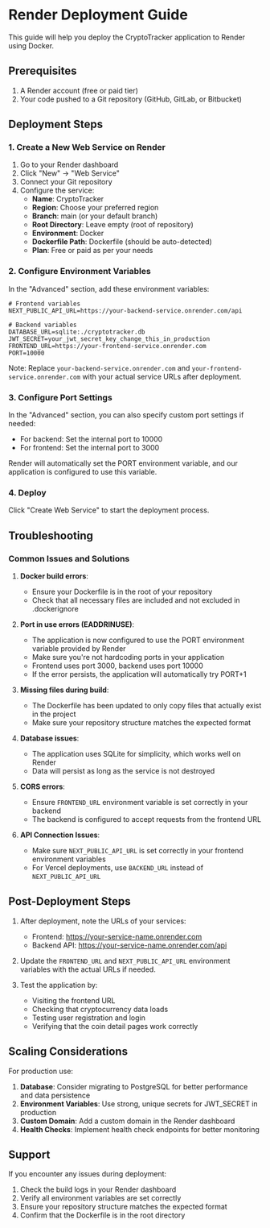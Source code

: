 # Render Deployment Guide

This guide will help you deploy the CryptoTracker application to Render using Docker.

## Prerequisites

1. A Render account (free or paid tier)
2. Your code pushed to a Git repository (GitHub, GitLab, or Bitbucket)

## Deployment Steps

### 1. Create a New Web Service on Render

1. Go to your Render dashboard
2. Click "New" → "Web Service"
3. Connect your Git repository
4. Configure the service:
   - **Name**: CryptoTracker
   - **Region**: Choose your preferred region
   - **Branch**: main (or your default branch)
   - **Root Directory**: Leave empty (root of repository)
   - **Environment**: Docker
   - **Dockerfile Path**: Dockerfile (should be auto-detected)
   - **Plan**: Free or paid as per your needs

### 2. Configure Environment Variables

In the "Advanced" section, add these environment variables:

```
# Frontend variables
NEXT_PUBLIC_API_URL=https://your-backend-service.onrender.com/api

# Backend variables
DATABASE_URL=sqlite:./cryptotracker.db
JWT_SECRET=your_jwt_secret_key_change_this_in_production
FRONTEND_URL=https://your-frontend-service.onrender.com
PORT=10000
```

Note: Replace `your-backend-service.onrender.com` and `your-frontend-service.onrender.com` with your actual service URLs after deployment.

### 3. Configure Port Settings

In the "Advanced" section, you can also specify custom port settings if needed:
- For backend: Set the internal port to 10000
- For frontend: Set the internal port to 3000

Render will automatically set the PORT environment variable, and our application is configured to use this variable.

### 4. Deploy

Click "Create Web Service" to start the deployment process.

## Troubleshooting

### Common Issues and Solutions

1. **Docker build errors**:
   - Ensure your Dockerfile is in the root of your repository
   - Check that all necessary files are included and not excluded in .dockerignore

2. **Port in use errors (EADDRINUSE)**:
   - The application is now configured to use the PORT environment variable provided by Render
   - Make sure you're not hardcoding ports in your application
   - Frontend uses port 3000, backend uses port 10000
   - If the error persists, the application will automatically try PORT+1

3. **Missing files during build**:
   - The Dockerfile has been updated to only copy files that actually exist in the project
   - Make sure your repository structure matches the expected format

4. **Database issues**:
   - The application uses SQLite for simplicity, which works well on Render
   - Data will persist as long as the service is not destroyed

5. **CORS errors**:
   - Ensure `FRONTEND_URL` environment variable is set correctly in your backend
   - The backend is configured to accept requests from the frontend URL

6. **API Connection Issues**:
   - Make sure `NEXT_PUBLIC_API_URL` is set correctly in your frontend environment variables
   - For Vercel deployments, use `BACKEND_URL` instead of `NEXT_PUBLIC_API_URL`

## Post-Deployment Steps

1. After deployment, note the URLs of your services:
   - Frontend: https://your-service-name.onrender.com
   - Backend API: https://your-service-name.onrender.com/api

2. Update the `FRONTEND_URL` and `NEXT_PUBLIC_API_URL` environment variables with the actual URLs if needed.

3. Test the application by:
   - Visiting the frontend URL
   - Checking that cryptocurrency data loads
   - Testing user registration and login
   - Verifying that the coin detail pages work correctly

## Scaling Considerations

For production use:

1. **Database**: Consider migrating to PostgreSQL for better performance and data persistence
2. **Environment Variables**: Use strong, unique secrets for JWT_SECRET in production
3. **Custom Domain**: Add a custom domain in the Render dashboard
4. **Health Checks**: Implement health check endpoints for better monitoring

## Support

If you encounter any issues during deployment:

1. Check the build logs in your Render dashboard
2. Verify all environment variables are set correctly
3. Ensure your repository structure matches the expected format
4. Confirm that the Dockerfile is in the root directory